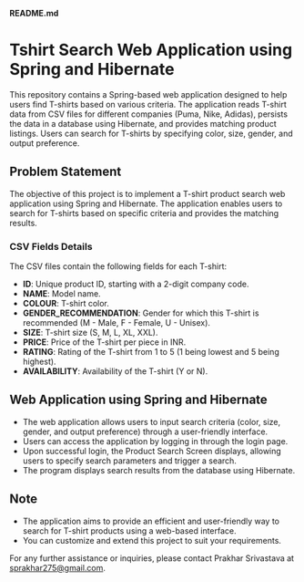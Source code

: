 **README.md**

# Tshirt Search Web Application using Spring and Hibernate

This repository contains a Spring-based web application designed to help users find T-shirts based on various criteria. The application reads T-shirt data from CSV files for different companies (Puma, Nike, Adidas), persists the data in a database using Hibernate, and provides matching product listings. Users can search for T-shirts by specifying color, size, gender, and output preference.

## Problem Statement

The objective of this project is to implement a T-shirt product search web application using Spring and Hibernate. The application enables users to search for T-shirts based on specific criteria and provides the matching results.

### CSV Fields Details

The CSV files contain the following fields for each T-shirt:

- **ID**: Unique product ID, starting with a 2-digit company code.
- **NAME**: Model name.
- **COLOUR**: T-shirt color.
- **GENDER_RECOMMENDATION**: Gender for which this T-shirt is recommended (M - Male, F - Female, U - Unisex).
- **SIZE**: T-shirt size (S, M, L, XL, XXL).
- **PRICE**: Price of the T-shirt per piece in INR.
- **RATING**: Rating of the T-shirt from 1 to 5 (1 being lowest and 5 being highest).
- **AVAILABILITY**: Availability of the T-shirt (Y or N).

## Web Application using Spring and Hibernate

- The web application allows users to input search criteria (color, size, gender, and output preference) through a user-friendly interface.
- Users can access the application by logging in through the login page.
- Upon successful login, the Product Search Screen displays, allowing users to specify search parameters and trigger a search.
- The program displays search results from the database using Hibernate.

## Note

- The application aims to provide an efficient and user-friendly way to search for T-shirt products using a web-based interface.
- You can customize and extend this project to suit your requirements.

For any further assistance or inquiries, please contact Prakhar Srivastava at sprakhar275@gmail.com.
